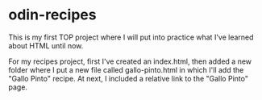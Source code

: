 # odin-recipes

This is my first TOP project where I will put into practice what I've learned about HTML until now.

For my recipes project, first I've created an index.html, then added a new folder where I put a new file called gallo-pinto.html in which I'll add the "Gallo Pinto" recipe. At next, I included a relative link to the "Gallo Pinto" page.
